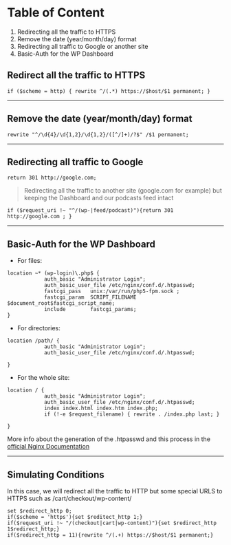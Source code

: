 # Table of Content 

 1. Redirecting all the traffic to HTTPS
 2. Remove the date (year/month/day) format
 3. Redirecting all traffic to Google or another site
 4. Basic-Auth for the WP Dashboard
 
 

## Redirect all the traffic to HTTPS

`if ($scheme = http) { rewrite ^/(.*) https://$host/$1 permanent; }`

---
## Remove the date (year/month/day) format

`rewrite "^/\d{4}/\d{1,2}/\d{1,2}/([^/]+)/?$" /$1 permanent;`

---
## Redirecting all traffic to Google

`return 301 http://google.com;`

> Redirecting all the traffic to another site (google.com for example) but keeping the Dashboard and our podcasts feed intact

`if ($request_uri !~ "^/(wp-|feed/podcast)"){return 301 http://google.com ; }`

---
## Basic-Auth for the WP Dashboard


 - For files:
```
location ~* (wp-login)\.php$ {
            auth_basic "Administrator Login";
            auth_basic_user_file /etc/nginx/conf.d/.htpasswd;
            fastcgi_pass   unix:/var/run/php5-fpm.sock ;
            fastcgi_param  SCRIPT_FILENAME  $document_root$fastcgi_script_name;
            include        fastcgi_params;
}
```

 - For directories:
 
```
location /path/ {
            auth_basic "Administrator Login";
            auth_basic_user_file /etc/nginx/conf.d/.htpasswd;
            
}
```

 - For the whole site:

```
location / {
            auth_basic "Administrator Login";
            auth_basic_user_file /etc/nginx/conf.d/.htpasswd;
            index index.html index.htm index.php;
            if (!-e $request_filename) { rewrite . /index.php last; }
            
}
```
 
More info about the generation of the .htpasswd and this process in the [official Nginx Documentation](https://docs.nginx.com/nginx/admin-guide/security-controls/configuring-http-basic-authentication/)

---
## Simulating Conditions

In this case, we will redirect all the traffic to HTTP but some special URLS to HTTPS such as /cart/checkout/wp-content/

```
set $redirect_http 0;
if($scheme = 'https'){set $reditect_http 1;}
if($request_uri !~ "/(checkout|cart|wp-content)"){set $redirect_http 1$redirect_http;}
if($redirect_http = 11){rewrite ^/(.+) https://$host/$1 permanent;}
```
